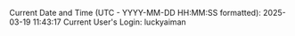 Current Date and Time (UTC - YYYY-MM-DD HH:MM:SS formatted): 2025-03-19 11:43:17
Current User's Login: luckyaiman
